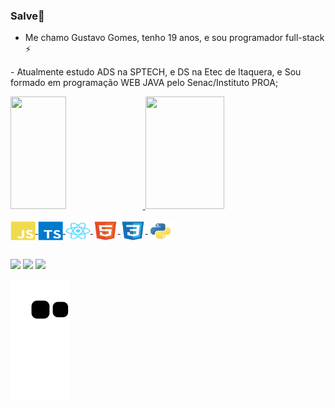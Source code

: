 ### Salve👋

- Me chamo Gustavo Gomes, tenho 19 anos, e sou programador full-stack ⚡
 <p></p>
- Atualmente estudo ADS na SPTECH, e DS na Etec de Itaquera, e Sou formado em programação WEB JAVA pelo Senac/Instituto PROA;
 <p></p>

<div>
<a href="https://github.com/GustavoGomesDaSilva">
 <img height="180em" width="42%" src="https://github-readme-stats.vercel.app/api?username=GustavoGomesDaSilva&show_icons=true&theme=apprentice&include_all_commits=true&count_private=true" />
 <img height="180em" width="50%" src="https://github-readme-stats.vercel.app/api/top-langs/?username=GustavoGomesDaSilva&layout=compact&langs_count=16&theme=apprentice" />
</div>

<div style="display: inline_block"><br>
  <img align="center" alt="Gu-Js" height="30" width="40" src="https://raw.githubusercontent.com/devicons/devicon/master/icons/javascript/javascript-plain.svg">
  <img align="center" alt="Gu-Ts" height="30" width="40" src="https://raw.githubusercontent.com/devicons/devicon/master/icons/typescript/typescript-plain.svg">
  <img align="center" alt="Gu-React" height="30" width="40" src="https://raw.githubusercontent.com/devicons/devicon/master/icons/react/react-original.svg">
  <img align="center" alt="Gu-HTML" height="30" width="40" src="https://raw.githubusercontent.com/devicons/devicon/master/icons/html5/html5-original.svg">
  <img align="center" alt="Gu-CSS" height="30" width="40" src="https://raw.githubusercontent.com/devicons/devicon/master/icons/css3/css3-original.svg">
  <img align="center" alt="Gu-Python" height="30" width="40" src="https://raw.githubusercontent.com/devicons/devicon/master/icons/python/python-original.svg">
 
  <!--<img align="right" alt="Gu-Batman" src="https://cdn.discordapp.com/attachments/625383734073360401/625383735185113130/1062164289860927609/hi.gif"> -->
 
</div>
 
  ## 
 
<div> 
  
  <a href="https://instagram.com/ggustavo_goomes" target="_blank"><img src="https://img.shields.io/badge/-Instagram-%23E4405F?style=for-the-badge&logo=instagram&logoColor=white" target="_blank"></a>
  <a href = "mailto:gustavo.gomes.lhp@hotmail.com"><img src="https://img.shields.io/badge/-Gmail-%23333?style=for-the-badge&logo=gmail&logoColor=white" target="_blank"></a>
  <a href="https://www.linkedin.com/in/gustavo-gomes-da-silva/" target="_blank"><img src="https://img.shields.io/badge/-LinkedIn-%230077B5?style=for-the-badge&logo=linkedin&logoColor=white" target="_blank"></a> 
 

</div>
 
  ![Snake animation](https://github.com/GustavoGomesDaSilva/Gugzera/blob/output/github-contribution-grid-snake.svg)
 
 
